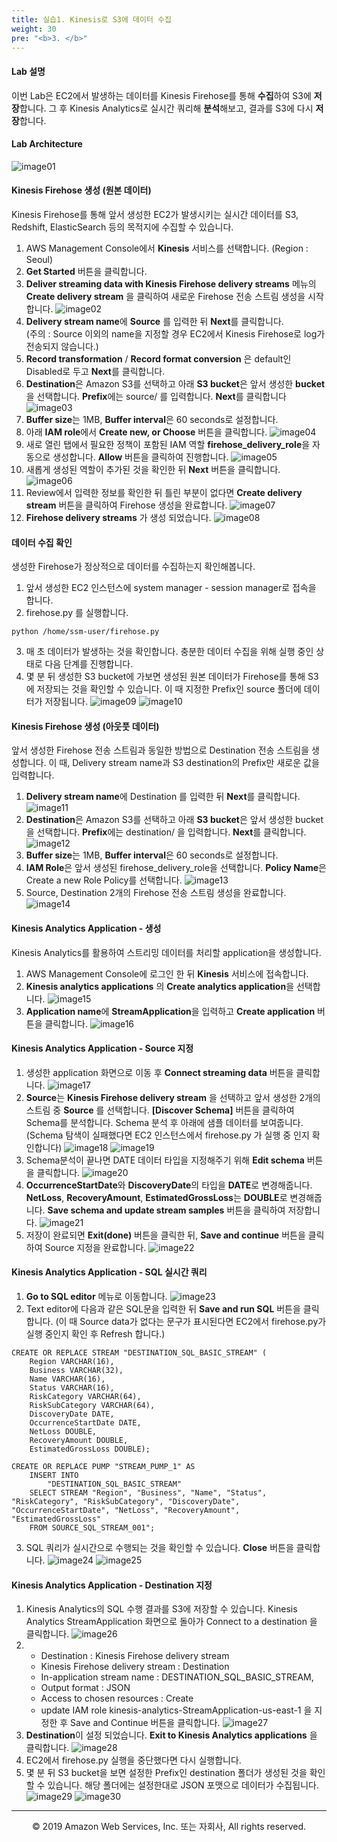```yaml
---
title: 실습1. Kinesis로 S3에 데이터 수집
weight: 30
pre: "<b>3. </b>"
---
```


#### Lab 설명
이번 Lab은 EC2에서 발생하는 데이터를 Kinesis Firehose를 통해 **수집**하여 S3에 **저장**합니다. 그 후 Kinesis Analytics로 실시간 쿼리해 **분석**해보고, 결과를 S3에 다시 **저장**합니다.

#### Lab Architecture
![image01](images/01.png)

#### Kinesis Firehose 생성 (원본 데이터)
Kinesis Firehose를 통해 앞서 생성한 EC2가 발생시키는 실시간 데이터를 S3, Redshift, ElasticSearch 등의 목적지에 수집할 수 있습니다.<br/>

1. AWS Management Console에서 **Kinesis** 서비스를 선택합니다. (Region : Seoul)
2. **Get Started** 버튼을 클릭합니다.
3. **Deliver streaming data with Kinesis Firehose delivery streams** 메뉴의 **Create delivery stream** 을 클릭하여 새로운 Firehose 전송 스트림 생성을 시작합니다.
![image02](images/02.png)
4. **Delivery stream name**에 **Source** 를 입력한 뒤 **Next**를 클릭합니다.<br/>
(주의 : Source 이외의 name을 지정할 경우 EC2에서 Kinesis Firehose로 log가 전송되지 않습니다.)
5. **Record transformation** / **Record format conversion** 은 default인 Disabled로 두고 **Next**를 클릭합니다.
6. **Destination**은 Amazon S3를 선택하고 아래 **S3 bucket**은 앞서 생성한 **bucket**을 선택합니다. **Prefix**에는 source/ 를 입력합니다. **Next**를 클릭합니다
![image03](images/03.png)
7. **Buffer size**는 1MB, **Buffer interval**은 60 seconds로 설정합니다.
8. 아래 **IAM role**에서 **Create new, or Choose** 버튼을 클릭합니다.
![image04](images/04.png)
9. 새로 열린 탭에서 필요한 정책이 포함된 IAM 역할 **firehose_delivery_role**을 자동으로 생성합니다. **Allow** 버튼을 클릭하여 진행합니다.
![image05](images/05.png)
10. 새롭게 생성된 역할이 추가된 것을 확인한 뒤 **Next** 버튼을 클릭합니다.
![image06](images/06.png)
11. Review에서 입력한 정보를 확인한 뒤 틀린 부분이 없다면 **Create delivery stream** 버튼을 클릭하여 Firehose 생성을 완료합니다.
![image07](images/07.png)
12. **Firehose delivery streams** 가 생성 되었습니다.
![image08](images/08.png)

#### 데이터 수집 확인
생성한 Firehose가 정상적으로 데이터를 수집하는지 확인해봅니다.<br/>

1. 앞서 생성한 EC2 인스턴스에 system manager - session manager로 접속을 합니다.
2. firehose.py 를 실행합니다.

``` markup
python /home/ssm-user/firehose.py
```

3. 매 초 데이터가 발생하는 것을 확인합니다. 충분한 데이터 수집을 위해 실행 중인 상태로 다음 단계를 진행합니다.
4. 몇 분 뒤 생성한 S3 bucket에 가보면 생성된 원본 데이터가 Firehose를 통해 S3에 저장되는 것을 확인할 수 있습니다. 이 때 지정한 Prefix인 source 폴더에 데이터가 저장됩니다.
![image09](images/09.png)
![image10](images/10.png)

#### Kinesis Firehose 생성 (아웃풋 데이터)
앞서 생성한 Firehose 전송 스트림과 동일한 방법으로 Destination 전송 스트림을 생성합니다. 이 때, Delivery stream name과 S3 destination의 Prefix만 새로운 값을 입력합니다.<br/>

1. **Delivery stream name**에 Destination 를 입력한 뒤 **Next**를 클릭합니다.
![image11](images/11.png)
2. **Destination**은 Amazon S3를 선택하고 아래 **S3 bucket**은 앞서 생성한 bucket을 선택합니다. **Prefix**에는 destination/ 을 입력합니다. **Next**를 클릭합니다.
![image12](images/12.png)
3. **Buffer size**는 1MB, **Buffer interval**은 60 seconds로 설정합니다.
4. **IAM Role**은 앞서 생성된 firehose_delivery_role을 선택합니다. **Policy Name**은 Create a new Role Policy를 선택합니다.
![image13](images/13.png)
5. Source, Destination 2개의 Firehose 전송 스트림 생성을 완료합니다.
![image14](images/14.png)

#### Kinesis Analytics Application - 생성
Kinesis Analytics를 활용하여 스트리밍 데이터를 처리할 application을 생성합니다.<br/>

1. AWS Management Console에 로그인 한 뒤 **Kinesis** 서비스에 접속합니다.
2. **Kinesis analytics applications** 의 **Create analytics application**을 선택합니다.
![image15](images/15.png)
3. **Application name**에 **StreamApplication**을 입력하고 **Create application** 버튼을 클릭합니다.
![image16](images/16.png)

#### Kinesis Analytics Application - Source 지정
1. 생성한 application 화면으로 이동 후 **Connect streaming data** 버튼을 클릭합니다.
![image17](images/17.png)
2. **Source**는 **Kinesis Firehose delivery stream** 을 선택하고 앞서 생성한 2개의 스트림 중 **Source** 를 선택합니다. **[Discover Schema]** 버튼을 클릭하여 Schema를 분석합니다. Schema 분석 후 아래에 샘플 데이터를 보여줍니다. (Schema 탐색이 실패했다면 EC2 인스턴스에서 firehose.py 가 실행 중 인지 확인합니다)
![image18](images/18.png)
![image19](images/19.png)
3. Schema분석이 끝나면 DATE 데이터 타입을 지정해주기 위해 **Edit schema** 버튼을 클릭합니다.
![image20](images/20.png)
4. **OccurrenceStartDate**와 **DiscoveryDate**의 타입을 **DATE**로 변경해줍니다. **NetLoss**, **RecoveryAmount**, **EstimatedGrossLoss**는 **DOUBLE**로 변경해줍니다. **Save schema and update stream samples** 버튼을 클릭하여 저장합니다.
![image21](images/21.png)
5. 저장이 완료되면 **Exit(done)** 버튼을 클릭한 뒤, **Save and continue** 버튼을 클릭하여 Source 지정을 완료합니다.
![image22](images/22.png)

#### Kinesis Analytics Application - SQL 실시간 쿼리
1. **Go to SQL editor** 메뉴로 이동합니다.
![image23](images/23.png)
2. Text editor에 다음과 같은 SQL문을 입력한 뒤 **Save and run SQL** 버튼을 클릭합니다. (이 때 Source data가 없다는 문구가 표시된다면 EC2에서 firehose.py가 실행 중인지 확인 후 Refresh 합니다.)

``` markup
CREATE OR REPLACE STREAM "DESTINATION_SQL_BASIC_STREAM" (
    Region VARCHAR(16), 
    Business VARCHAR(32), 
    Name VARCHAR(16), 
    Status VARCHAR(16), 
    RiskCategory VARCHAR(64), 
    RiskSubCategory VARCHAR(64),
    DiscoveryDate DATE, 
    OccurrenceStartDate DATE, 
    NetLoss DOUBLE,
    RecoveryAmount DOUBLE, 
    EstimatedGrossLoss DOUBLE);

CREATE OR REPLACE PUMP "STREAM_PUMP_1" AS 
    INSERT INTO
        "DESTINATION_SQL_BASIC_STREAM"
    SELECT STREAM "Region", "Business", "Name", "Status", "RiskCategory", "RiskSubCategory", "DiscoveryDate", "OccurrenceStartDate", "NetLoss", "RecoveryAmount", "EstimatedGrossLoss" 
    FROM SOURCE_SQL_STREAM_001";
```

3. SQL 쿼리가 실시간으로 수행되는 것을 확인할 수 있습니다. **Close** 버튼을 클릭합니다.
![image24](images/24.png)
![image25](images/25.png)

#### Kinesis Analytics Application - Destination 지정
1. Kinesis Analytics의 SQL 수행 결과를 S3에 저장할 수 있습니다. Kinesis Analytics StreamApplication 화면으로 돌아가 Connect to a destination 을 클릭합니다.
![image26](images/26.png)
2. 
    * Destination : Kinesis Firehose delivery stream
    * Kinesis Firehose delivery stream : Destination
    * In-application stream name : DESTINATION_SQL_BASIC_STREAM,
    * Output format : JSON
    * Access to chosen resources : Create
    * update IAM role kinesis-analytics-StreamApplication-us-east-1 
을 지정한 후 Save and Continue 버튼을 클릭합니다.
![image27](images/27.png)
3. **Destination**이 설정 되었습니다. **Exit to Kinesis Analytics applications** 을 클릭합니다.
![image28](images/28.png)
4. EC2에서 firehose.py 실행을 중단했다면 다시 실행합니다.
5. 몇 분 뒤 S3 bucket을 보면 설정한 Prefix인 destination 폴더가 생성된 것을 확인할 수 있습니다. 해당 폴더에는 설정한대로 JSON 포맷으로 데이터가 수집됩니다.
![image29](images/29.png)
![image30](images/30.png)

---
<p align="center">
© 2019 Amazon Web Services, Inc. 또는 자회사, All rights reserved.
</p>